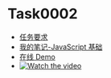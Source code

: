 # Task0002

* [任务要求](https://github.com/baidu-ife/ife/tree/master/task/task0002)
* [我的笔记-JavaScript 基础](http://gaohaoyang.github.io/2015/04/22/baidu-ife-2-javascript/)
* [在线 Demo](http://gaohaoyang.github.io/ife/task/task0002/work/Gaohaoyang/index.html)
* [![Watch the video](https://ask.qcloudimg.com/draft/1000046/nc2jcgo0mg.png?imageView2//0/w/1620)](https://v.qq.com/x/cover/5h23asqot3s4jdw.html)

